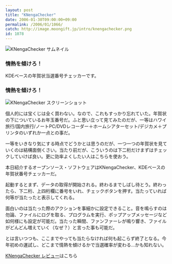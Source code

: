 ```yaml
---
layout: post
title: "KNengaChecker"
date: 2006-01-30T09:00:00+09:00
permalink: /2006/01/1066/
catch: http://image.moongift.jp/intro/knengachecker.png
id: 1078
---
```

 ![KNengaChecker サムネイル](http://image.moongift.jp/intro/knengachecker.t.png "KNengaChecker サムネイル")
  

### 情熱を傾けろ！
  
KDEベースの年賀状当選番号チェッカーです。  
<!--more-->  

### 情熱を傾けろ！
  

![KNengaChecker スクリーンショット](http://image.moongift.jp/intro/knengachecker.png "KNengaChecker スクリーンショット")

  

個人的には宝くじは全く買わない。なので、これもすっかり忘れていた。年賀状の下についているお年玉番号だ。ふと思い立って見てみたのだが、一等はハワイ旅行/国内旅行/ノートPC/DVDレコーダー＋ホームシアターセット/デジカメ＋プリンタのいずれか一点との事だ。

  

一等をいきなり気にする時点でどうかとは思うのだが、一つ一つの年賀状を見ていくのは結構面倒くさい。当たり前だが、こういうのは下二桁だけまずはチェックしていけば良い。更に効率よくしたい人はこちらを使おう。

  

本日紹介するオープンソース・ソフトウェアはKNengaChecker、KDEベースの年賀状番号チェッカーだ。

  

起動するとまず、データの取得が開始される。終わるまでしばし待とう。終わったら、下二桁、上四桁欄に番号をいれ、チェックボタンを押す。当たっていれば何等が当たったと表示してくれる。

  

面白いのは当たった際のアクションを事細かに設定できること。音を鳴らすのは勿論、ファイルにログを取る、プログラムを実行、ポップアップメッセージなど如何様にも設定が可能だ。当たった瞬間、ファンファーレが鳴り響き、ファイルがどんどん増えていく（なぜ？）と言った事も可能だ。

  

とは言いつつも、ここまでやっても当たらなければ何も起こらず終了となる。今年初めの運試し、どこまで情熱を傾けるかで当選確率が変わる…かも知れない。

  

[KNengaChecker レビュー](http://oss.moongift.jp/review/i-1087.html)はこちら

